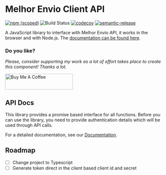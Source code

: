# Melhor Envio Client API

[![npm (scoped)](https://img.shields.io/npm/v/menv-js.svg)](https://www.npmjs.com/package/menv-js)
![Build Status](https://github.com/jonyw4/melhor-envio-js/workflows/Test,%20build%20and%20deploy/badge.svg)
[![codecov](https://codecov.io/gh/jonyw4/melhor-envio-js/branch/master/graph/badge.svg)](https://codecov.io/gh/jonyw4/melhor-envio-js)
[![semantic-release](https://img.shields.io/badge/%20%20%F0%9F%93%A6%F0%9F%9A%80-semantic--release-e10079.svg)](https://github.com/semantic-release/semantic-release)

A JavaScript library to interface with Melhor Envio API, it works in the browser and with Node.js. The [documentation can be found here](https://jonyw4.github.io/melhor-envio-js/).
### Do you like?
*Please, consider supporting my work as a lot of effort takes place to create this component! Thanks a lot.*

<a href="https://www.buymeacoffee.com/jonycelio" target="_blank"><img src="https://cdn.buymeacoffee.com/buttons/default-yellow.png" alt="Buy Me A Coffee" style="height: 51px !important;width: 217px !important;" ></a>

## API Docs

This library provides a promise based interface for all functions. Before you
can use the library, you need to provide authentication details which will be
used through API calls.

For a detailed documentation, see our [Documentation](https://jonyw4.github.io/melhor-envio-js/).

## Roadmap
- [ ] Change project to Typescript
- [ ] Generate token direct in the client based client id and secret